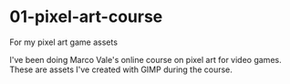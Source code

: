 # 01-pixel-art-course
For my pixel art game assets

I've been doing Marco Vale's online course on pixel art for video games. These are assets I've created with GIMP during the course.
